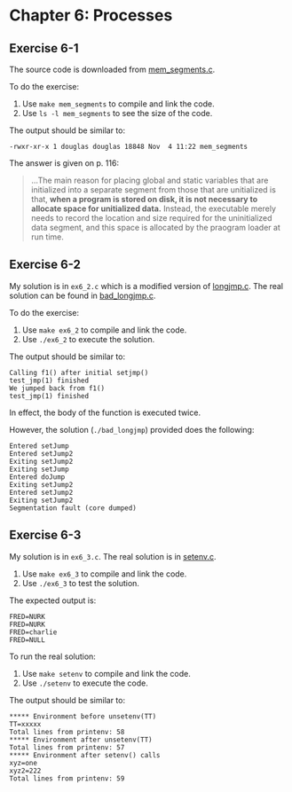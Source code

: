 # Chapter 6: Processes

## Exercise 6-1

The source code is downloaded from [mem_segments.c](http://man7.org/tlpi/code/online/dist/proc/mem_segments.c.html).

To do the exercise:
1. Use `make mem_segments` to compile and link the code.
1. Use `ls -l mem_segments` to see the size of the code.

The output should be similar to:
```
-rwxr-xr-x 1 douglas douglas 18848 Nov  4 11:22 mem_segments
```

The answer is given on p. 116:
> ...The main reason for placing global and static variables that are initialized into a separate segment from those that are unitialized is that, __when a program is stored on disk, it is not necessary to allocate space for unitialized data.__ Instead, the executable merely needs to record the location and size required for the uninitialized data segment, and this space is allocated by the praogram loader at run time.

## Exercise 6-2

My solution is in `ex6_2.c` which is a modified version of [longjmp.c](http://man7.org/tlpi/code/online/dist/proc/longjmp.c.html). The real solution can be found in [bad_longjmp.c](http://man7.org/tlpi/code/online/dist/proc/bad_longjmp.c.html).

To do the exercise:
1. Use `make ex6_2` to compile and link the code.
1. Use `./ex6_2` to execute the solution.

The output should be similar to:
```
Calling f1() after initial setjmp()
test_jmp(1) finished
We jumped back from f1()
test_jmp(1) finished
```

In effect, the body of the function is executed twice.

However, the solution (`./bad_longjmp`) provided does the following:
```
Entered setJump
Entered setJump2
Exiting setJump2
Exiting setJump
Entered doJump
Exiting setJump2
Entered setJump2
Exiting setJump2
Segmentation fault (core dumped)
```

## Exercise 6-3

My solution is in `ex6_3.c`.  The real solution is in [setenv.c](http://man7.org/tlpi/code/online/dist/proc/setenv.c.html).

1. Use `make ex6_3` to compile and link the code.
1. Use `./ex6_3` to test the solution.

The expected output is:
```
FRED=NURK
FRED=NURK
FRED=charlie
FRED=NULL
```

To run the real solution:
1. Use `make setenv` to compile and link the code.
1. Use `./setenv` to execute the code.

The output should be similar to:
```
***** Environment before unsetenv(TT)
TT=xxxxx
Total lines from printenv: 58
***** Environment after unsetenv(TT)
Total lines from printenv: 57
***** Environment after setenv() calls
xyz=one
xyz2=222
Total lines from printenv: 59
```
